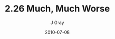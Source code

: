 ---
title: '2.26 Much, Much Worse'
alt: 'Mysteries of the Arcana'
date: '2010-07-08'
author: 'J Gray'
artist: 'Keira'
chapter: '2 All the Way Down'
filler: false
---